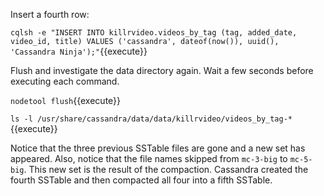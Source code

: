 Insert a fourth row:

`cqlsh -e "INSERT INTO killrvideo.videos_by_tag (tag, added_date, video_id, title) VALUES ('cassandra', dateof(now()), uuid(), 'Cassandra Ninja');"`{{execute}}

Flush and investigate the data directory again. Wait a few seconds before executing each command.

`nodetool flush`{{execute}}

`ls -l /usr/share/cassandra/data/data/killrvideo/videos_by_tag-*`{{execute}}

Notice that the three previous SSTable files are gone and a new set has appeared. Also, notice that the file names skipped from `mc-3-big` to `mc-5-big`. This new set is the result of the compaction. Cassandra created the fourth SSTable and then compacted all four into a fifth SSTable.
